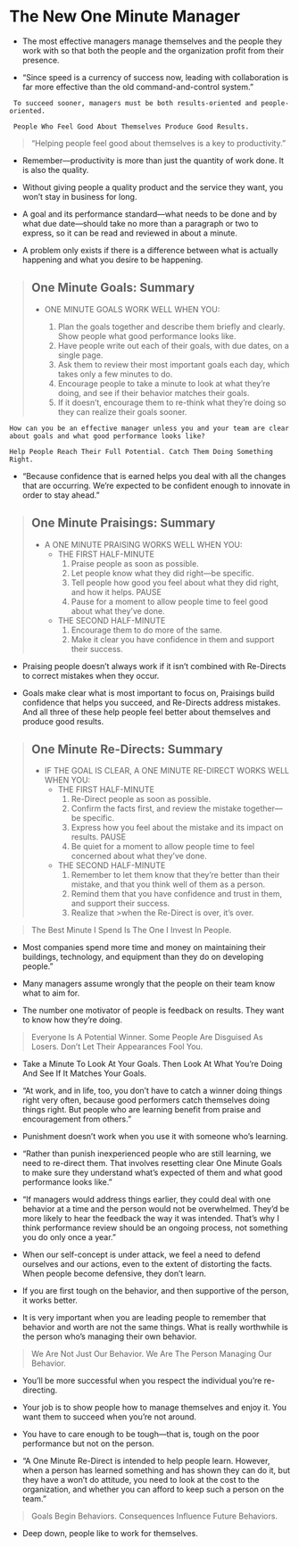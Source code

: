 # The New One Minute Manager

- The most effective managers manage themselves and the people they work with so that both the people and the organization profit from their presence.

- “Since speed is a currency of success now, leading with collaboration is far more effective than the old command-and-control system.”

` To succeed sooner, managers must be both results-oriented and people-oriented.`

` People Who Feel Good About Themselves Produce Good Results.`

> “Helping people feel good about themselves is a key to productivity.”

- Remember—productivity is more than just the quantity of work done. It is also the quality.

- Without giving people a quality product and the service they want, you won’t stay in business for long.

- A goal and its performance standard—what needs to be done and by what due date—should take no more than a paragraph or two to express, so it can be read and reviewed in about a minute.

- A problem only exists if there is a difference between what is actually happening and what you desire to be happening.

> ## One Minute Goals: Summary
>
> - ONE MINUTE GOALS WORK WELL WHEN YOU:
>
>   1.  Plan the goals together and describe them briefly and clearly. Show people what good performance looks like.
>   2.  Have people write out each of their goals, with due dates, on a single page.
>   3.  Ask them to review their most important goals each day, which takes only a few minutes to do.
>   4.  Encourage people to take a minute to look at what they’re doing, and see if their behavior matches their goals.
>   5.  If it doesn’t, encourage them to re-think what they’re doing so they can realize their goals sooner.

`How can you be an effective manager unless you and your team are clear about goals and what good performance looks like?`

`Help People Reach Their Full Potential. Catch Them Doing Something Right.`

- “Because confidence that is earned helps you deal with all the changes that are occurring. We’re expected to be confident enough to innovate in order to stay ahead.”

> ## One Minute Praisings: Summary
>
> - A ONE MINUTE PRAISING WORKS WELL WHEN YOU:
>   - THE FIRST HALF-MINUTE
>     1. Praise people as soon as possible.
>     2. Let people know what they did right—be specific.
>     3. Tell people how good you feel about what they did right, and how it helps. PAUSE
>     4. Pause for a moment to allow people time to feel good about what they’ve done.
>   - THE SECOND HALF-MINUTE
>     1. Encourage them to do more of the same.
>     2. Make it clear you have confidence in them and support their success.

- Praising people doesn’t always work if it isn’t combined with Re-Directs to correct mistakes when they occur.

- Goals make clear what is most important to focus on, Praisings build confidence that helps you succeed, and Re-Directs address mistakes. And all three of these help people feel better about themselves and produce good results.

> ## One Minute Re-Directs: Summary
>
> - IF THE GOAL IS CLEAR, A ONE MINUTE RE-DIRECT WORKS WELL WHEN YOU:
>   - THE FIRST HALF-MINUTE
>     1. Re-Direct people as soon as possible.
>     2. Confirm the facts first, and review the mistake together—be specific.
>     3. Express how you feel about the mistake and its impact on results. PAUSE
>     4. Be quiet for a moment to allow people time to feel concerned about what they’ve done.
>   - THE SECOND HALF-MINUTE
>     1.  Remember to let them know that they’re better than their mistake, and that you think well of them as a person.
>     2.  Remind them that you have confidence and trust in them, and support their success.
>     3.  Realize that >when the Re-Direct is over, it’s over.

> The Best Minute I Spend Is The One I Invest In People.

- Most companies spend more time and money on maintaining their buildings, technology, and equipment than they do on developing people.”

- Many managers assume wrongly that the people on their team know what to aim for.

- The number one motivator of people is feedback on results. They want to know how they’re doing.

> Everyone Is A Potential Winner. Some People Are Disguised As Losers. Don’t Let Their Appearances Fool You.

- Take a Minute To Look At Your Goals. Then Look At What You’re Doing And See If It Matches Your Goals.

- “At work, and in life, too, you don’t have to catch a winner doing things right very often, because good performers catch themselves doing things right. But people who are learning benefit from praise and encouragement from others.”

- Punishment doesn’t work when you use it with someone who’s learning.

- “Rather than punish inexperienced people who are still learning, we need to re-direct them. That involves resetting clear One Minute Goals to make sure they understand what’s expected of them and what good performance looks like.”

- “If managers would address things earlier, they could deal with one behavior at a time and the person would not be overwhelmed. They’d be more likely to hear the feedback the way it was intended. That’s why I think performance review should be an ongoing process, not something you do only once a year.”

- When our self-concept is under attack, we feel a need to defend ourselves and our actions, even to the extent of distorting the facts. When people become defensive, they don’t learn.

- If you are first tough on the behavior, and then supportive of the person, it works better.

- It is very important when you are leading people to remember that behavior and worth are not the same things. What is really worthwhile is the person who’s managing their own behavior.

> We Are Not Just Our Behavior. We Are The Person Managing Our Behavior.

- You’ll be more successful when you respect the individual you’re re-directing.

- Your job is to show people how to manage themselves and enjoy it. You want them to succeed when you’re not around.

- You have to care enough to be tough—that is, tough on the poor performance but not on the person.

- “A One Minute Re-Direct is intended to help people learn. However, when a person has learned something and has shown they can do it, but they have a won’t do attitude, you need to look at the cost to the organization, and whether you can afford to keep such a person on the team.”

> Goals Begin Behaviors. Consequences Influence Future Behaviors.

- Deep down, people like to work for themselves.
